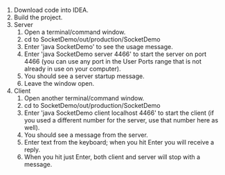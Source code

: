 <ol>
<li> Download code into IDEA.</li> 
<li> Build the project.</li>
<li> Server
   <ol>
   <li> Open a terminal/command window.</li>
   <li> cd to SocketDemo/out/production/SocketDemo</li>
   <li> Enter 'java SocketDemo' to see the usage message.</li>
   <li> Enter 'java SocketDemo server 4466' to start the server 
        on port 4466 (you can use any port in the User Ports 
        range that is not already in use on your computer).</li>
   <li> You should see a server startup message.</li>
   <li> Leave the window open.</li>
   </ol>
   </li>
<li> Client
   <ol>
   <li> Open another terminal/command window.</li>
   <li> cd to SocketDemo/out/production/SocketDemo</li>
   <li> Enter 'java SocketDemo client localhost 4466' to start 
        the client (if you used a different number for the server, 
        use that number here as well).</li>
   <li> You should see a message from the server.
   <li> Enter text from the keyboard; when you hit Enter you will 
        receive a reply.</li>
   <li> When you hit just Enter, both client and server will stop 
        with a message.</li>
   </ol>
</ol>
